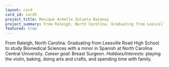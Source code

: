 ```yaml
---
layout: card
card_id: card5
project_title: Monique Armelle Zulueta Dacanay
project_summary: From Raleigh, North Carolina. Graduating from Leesville Road High School to study Biomedical Sciences and Spanish at North Carolina Central University.
featured: true
---
```

From Raleigh, North Carolina. Graduating from Leesville Road High School to study Biomedical Sciences with a minor in Spanish at North Carolina Central University. <i>Career goal</i>: Breast Surgeon. <i>Hobbies/Interests</i>: playing the violin, baking, doing arts and crafts, and spending time with family.
